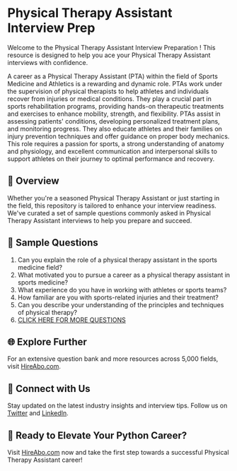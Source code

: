# Physical Therapy Assistant Interview Prep

Welcome to the Physical Therapy Assistant Interview Preparation ! This resource is designed to help you ace your Physical Therapy Assistant interviews with confidence.

A career as a Physical Therapy Assistant (PTA) within the field of Sports Medicine and Athletics is a rewarding and dynamic role. PTAs work under the supervision of physical therapists to help athletes and individuals recover from injuries or medical conditions. They play a crucial part in sports rehabilitation programs, providing hands-on therapeutic treatments and exercises to enhance mobility, strength, and flexibility. PTAs assist in assessing patients' conditions, developing personalized treatment plans, and monitoring progress. They also educate athletes and their families on injury prevention techniques and offer guidance on proper body mechanics. This role requires a passion for sports, a strong understanding of anatomy and physiology, and excellent communication and interpersonal skills to support athletes on their journey to optimal performance and recovery.

## 🚀 Overview

Whether you're a seasoned Physical Therapy Assistant or just starting in the field, this repository is tailored to enhance your interview readiness. We've curated a set of sample questions commonly asked in Physical Therapy Assistant interviews to help you prepare and succeed.

## 📝 Sample Questions

1. Can you explain the role of a physical therapy assistant in the sports medicine field?
2. What motivated you to pursue a career as a physical therapy assistant in sports medicine?
3. What experience do you have in working with athletes or sports teams?
4. How familiar are you with sports-related injuries and their treatment?
5. Can you describe your understanding of the principles and techniques of physical therapy?
6. [CLICK HERE FOR MORE QUESTIONS](https://hireabo.com/job/15_1_6/Physical%20Therapy%20Assistant)

## 🌐 Explore Further

For an extensive question bank and more resources across 5,000 fields, visit [HireAbo.com](https://www.hireabo.com).

## 📱 Connect with Us

Stay updated on the latest industry insights and interview tips. Follow us on [Twitter](https://twitter.com/hireabo) and [LinkedIn](https://www.linkedin.com/in/hire-abo-3609972a8/).

## 🚀 Ready to Elevate Your Python Career?

Visit [HireAbo.com](https://www.hireabo.com) now and take the first step towards a successful Physical Therapy Assistant career!